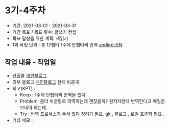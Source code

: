 # 3기-4주차
- 기간: 2021-03-01 - 2021-03-31
- 기간 목표 / 목표 횟수: 글쓰기 컨샙 
- 목표 달성을 위한 계획: 책읽기  
- 1회 작업 단위 : 총 12챕터 1주에 반챕터씩 번역 [andkret EN](https://github.com/andkret/Cookbook) 



## 작업 내용 - 작업일
- 산출물 [개인블로그](https://vizen.tistory.com/)
- 외부 블로그 [개인블로그](https://vizen.tistory.com/) 현재 비공개 
- 회고(KPT) :
  - Keep : 1주에 반챕터씩 번역을 했다. 
  - Problem: 좀더 쉬운말로 의역하는데 괜찮을까? 원저자한테 번역한다고 메일은 보내야 하는데... 
  - Try : 번역 프로세스가 두서 없다 정리가 필요. git , 블로그 , 로컬 표준화 필요 .
- 기타 메모 : 
 
 
